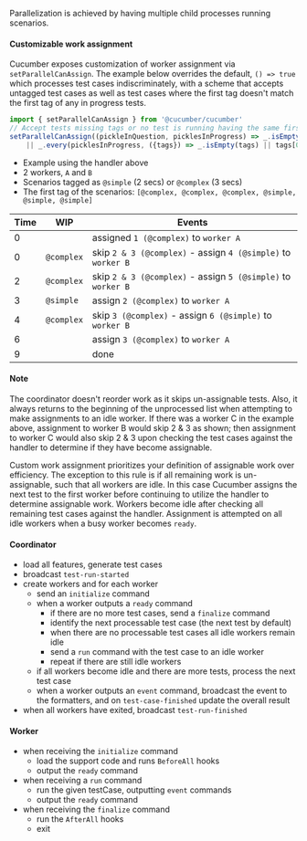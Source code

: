 Parallelization is achieved by having multiple child processes running scenarios.

#### Customizable work assignment
Cucumber exposes customization of worker assignment via `setParallelCanAssign`.
The example below overrides the default, `() => true` which processes test cases 
indiscriminately, with a scheme that accepts untagged test cases as well as test cases
where the first tag doesn't match the first tag of any in progress tests.

```typescript
import { setParallelCanAssign } from '@cucumber/cucumber'
// Accept tests missing tags or no test is running having the same first tag
setParallelCanAssign((pickleInQuestion, picklesInProgress) => _.isEmpty(pickleInQuestion.tags) 
    || _.every(picklesInProgress, ({tags}) => _.isEmpty(tags) || tags[0].name !== picklesInProgress.tags[0].name))
```
* Example using the handler above
* 2 workers, `A` and `B`
* Scenarios tagged as `@simple` (2 secs) or `@complex` (3 secs)
* The first tag of the scenarios: `[@complex, @complex, @complex, @simple, @simple, @simple]`

| Time | WIP | Events |
|---|---|---|
| 0 |  | assigned `1 (@complex)` to `worker A` | 
| 0 | `@complex` | skip `2 & 3 (@complex)` - assign `4 (@simple)` to `worker B` |
| 2 | `@complex` | skip `2 & 3 (@complex)` - assign `5 (@simple)` to `worker B` |
| 3 | `@simple` | assign `2 (@complex)` to `worker A` |
| 4 | `@complex` | skip `3 (@complex)` - assign `6 (@simple)` to `worker B` |
| 6 |  | assign `3 (@complex)` to `worker A` |
| 9 |  | done |
 

#### Note
The coordinator doesn't reorder work as it skips un-assignable tests. Also, it always
returns to the beginning of the unprocessed list when attempting to make assignments
to an idle worker. If there was a worker C in the example above, assignment to worker B
would skip 2 & 3 as shown; then assignment to worker C would also skip 2 & 3 upon
checking the test cases against the handler to determine if they have become assignable.

Custom work assignment prioritizes your definition of assignable work over efficiency. 
The exception to this rule is if all remaining work is un-assignable, such that all 
workers are idle. In this case Cucumber assigns the next test to the first worker 
before continuing to utilize the handler to determine assignable work. Workers become
idle after checking all remaining test cases against the handler. Assignment is 
attempted on all idle workers when a busy worker becomes `ready`.

#### Coordinator
- load all features, generate test cases
- broadcast `test-run-started`
- create workers and for each worker
  - send an `initialize` command
  - when a worker outputs a `ready` command
    - if there are no more test cases, send a `finalize` command
    - identify the next processable test case (the next test by default)
    - when there are no processable test cases all idle workers remain idle
    - send a `run` command with the test case to an idle worker 
    - repeat if there are still idle workers
  - if all workers become idle and there are more tests, process the next test case
  - when a worker outputs an `event` command,
    broadcast the event to the formatters,
    and on `test-case-finished` update the overall result
- when all workers have exited, broadcast `test-run-finished`

#### Worker
- when receiving the `initialize` command
  - load the support code and runs `BeforeAll` hooks
  - output the `ready` command
- when receiving a `run` command
  - run the given testCase, outputting `event` commands
  - output the `ready` command
- when receiving the `finalize` command
  - run the `AfterAll` hooks
  - exit
